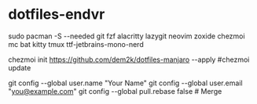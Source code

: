 # dotfiles-endvr
sudo pacman -S --needed git fzf alacritty lazygit neovim zoxide chezmoi mc bat kitty tmux ttf-jetbrains-mono-nerd

chezmoi init https://github.com/dem2k/dotfiles-manjaro --apply
#chezmoi update

git config --global user.name "Your Name"
git config --global user.email "you@example.com"
git config --global pull.rebase false # Merge

